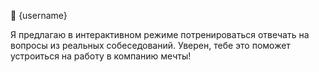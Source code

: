 👋 {username}

Я предлагаю в интерактивном режиме потренироваться отвечать на вопросы из реальных собеседований. Уверен, тебе это поможет устроиться на работу в компанию мечты!